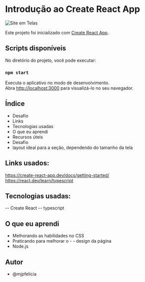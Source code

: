 # Introdução ao Create React App

<img src="/assets/img/telaApp.png" alt="Site em Telas" />


Este projeto foi inicializado com [Create React App](https://github.com/mjpfelicia/Sistema_lavanderia).

## Scripts disponíveis

No diretório do projeto, você pode executar:

### `npm start`

Executa o aplicativo no modo de desenvolvimento.\
Abra [http://localhost:3000](http://localhost:3000) para visualizá-lo no seu navegador.

## Índice

- Desafio
- Links
- Tecnologias usadas
- O que eu aprendi
- Recursos úteis
- Desafio
- layout ideal para a seção, dependendo do tamanho da tela


## Links usados:

https://create-react-app.dev/docs/getting-started/
https://react.dev/learn/typescript

## Tecnologias usadas:
-- Create React
-- typescript

## O que eu aprendi

- Melhorando as habilidades no CSS
- Praticando para melhorar o - - design da página
- Node.js

## Autor
- @mjpfelicia
